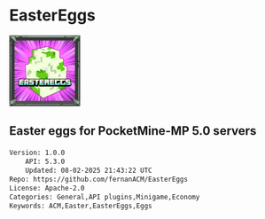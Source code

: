 # EasterEggs
<img src="https://raw.githubusercontent.com/fernanACM/EasterEggs/61f72e49f2641b971cc6b971ef79c3f3b628bf65/icon-eastereggs.png" width="128" height="128" />

## Easter eggs for PocketMine-MP 5.0 servers
```properties
Version: 1.0.0
    API: 5.3.0
    Updated: 08-02-2025 21:43:22 UTC
Repo: https://github.com/fernanACM/EasterEggs
License: Apache-2.0
Categories: General,API plugins,Minigame,Economy
Keywords: ACM,Easter,EasterEggs,Eggs
```